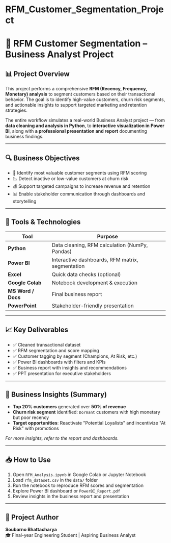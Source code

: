 # RFM_Customer_Segmentation_Project
# 🧮 RFM Customer Segmentation – Business Analyst Project

## 📊 Project Overview

This project performs a comprehensive **RFM (Recency, Frequency, Monetary) analysis** to segment customers based on their transactional behavior. The goal is to identify high-value customers, churn risk segments, and actionable insights to support targeted marketing and retention strategies.

The entire workflow simulates a real-world Business Analyst project — from **data cleaning and analysis in Python**, to **interactive visualization in Power BI**, along with **a professional presentation and report** documenting business findings.

---

## 🔍 Business Objectives

- 🎯 Identify most valuable customer segments using RFM scoring
- 📉 Detect inactive or low-value customers at churn risk
- 💰 Support targeted campaigns to increase revenue and retention
- 📊 Enable stakeholder communication through dashboards and storytelling

---
## 📌 Tools & Technologies

| Tool        | Purpose                              |
|-------------|--------------------------------------|
| **Python**  | Data cleaning, RFM calculation (NumPy, Pandas) |
| **Power BI**| Interactive dashboards, RFM matrix, segmentation |
| **Excel**   | Quick data checks (optional)         |
| **Google Colab** | Notebook development & execution |
| **MS Word / Docs** | Final business report         |
| **PowerPoint** | Stakeholder-friendly presentation |

---

## 📈 Key Deliverables

- ✅ Cleaned transactional dataset
- ✅ RFM segmentation and score mapping
- ✅ Customer tagging by segment (Champions, At Risk, etc.)
- ✅ Power BI dashboards with filters and KPIs
- ✅ Business report with insights and recommendations
- ✅ PPT presentation for executive stakeholders

---

## 🧠 Business Insights (Summary)

- **Top 20% customers** generated over **50% of revenue**
- **Churn risk segment** identified: `Dormant` customers with high monetary but poor recency
- **Target opportunities**: Reactivate "Potential Loyalists" and incentivize "At Risk" with promotions

_For more insights, refer to the report and dashboards._

---

## 📥 How to Use

1. Open `RFM_Analysis.ipynb` in Google Colab or Jupyter Notebook
2. Load `rfm_dataset.csv` in the `data/` folder
3. Run the notebook to reproduce RFM scores and segmentation
4. Explore Power BI dashboard or `PowerBI_Report.pdf`
5. Review insights in the business report and presentation

---

## 📌 Project Author

**Soubarno Bhattacharya**  
🎓 Final-year Engineering Student | Aspiring Business Analyst
